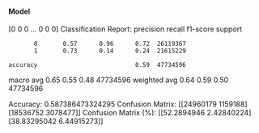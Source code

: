 #### Model
[0 0 0 ... 0 0 0]
Classification Report:
              precision    recall  f1-score   support

           0       0.57      0.96      0.72  26119367
           1       0.73      0.14      0.24  21615229

    accuracy                           0.59  47734596
   macro avg       0.65      0.55      0.48  47734596
weighted avg       0.64      0.59      0.50  47734596

Accuracy: 0.587386473324295
Confusion Matrix:
[[24960179  1159188]
 [18536752  3078477]]
Confusion Matrix (%):
[[52.2894946   2.42840224]
 [38.83295042  6.44915273]]
